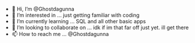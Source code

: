 - 👋 Hi, I’m @Ghostdagunna
- 👀 I’m interested in ... just getting familiar with coding 
- 🌱 I’m currently learning ... SQL and all other basic apps
- 💞️ I’m looking to collaborate on ... idk if im that far off just yet. ill get there
- 📫 How to reach me ... @Ghostdagunna 

<!---
Ghostdagunna/Ghostdagunna is a ✨ special ✨ repository because its `README.md` (this file) appears on your GitHub profile.
You can click the Preview link to take a look at your changes.
--->
